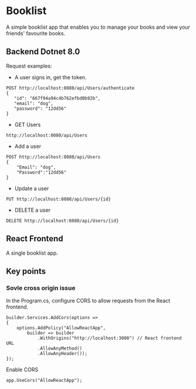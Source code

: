 # Booklist
A simple booklist app that enables you to manage your books and view your friends' favourite books.
## Backend Dotnet 8.0 
Request examples:
 - A user signs in, get the token.
 ```
POST http://localhost:8080/api/Users/authenticate 
{
    "id": "667f94a94c4b762efbd0b92b",
    "email": "dog",
    "password": "12dd56"
}
```
 - GET Users
```
http://localhost:8080/api/Users
```
 - Add a user
```
POST http://localhost:8080/api/Users
{
    "Email": "dog",
    "Password":"12dd56"
}
```
 - Update a user
```
PUT http://localhost:8080/api/Users/{id}
```
 - DELETE a user
```
DELETE http://localhost:8080/api/Users/{id}
```
## React Frontend
A single booklist app.

## Key points
### Sovle cross origin issue
In the Program.cs, configure CORS to allow requests from the React frontend.
```
builder.Services.AddCors(options =>
{
    options.AddPolicy("AllowReactApp",
        builder => builder
            .WithOrigins("http://localhost:3000") // React frontend URL
            .AllowAnyMethod()
            .AllowAnyHeader());
});
```
Enable CORS
```
app.UseCors("AllowReactApp");
```